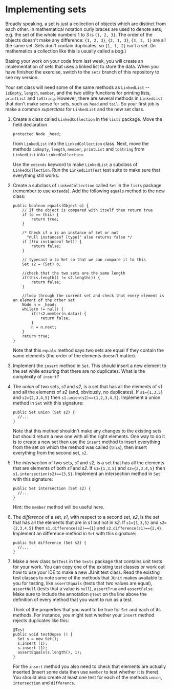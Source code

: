 # Implementing sets

Broadly speaking, a
[set](https://en.wikipedia.org/wiki/Set_(mathematics)) is just a collection
of objects which are distinct from each other. In mathematical
notation curly braces are used to denote sets, e.g. the set of the
whole numbers 1 to 3 is `{1, 2, 3}`. The order of the objects doesn't make
any difference: `{1, 2, 3}`, `{2, 1, 3}`, `{3, 2, 1}` are all the same
set. Sets don't contain duplicates, so `{1, 1, 2}` isn't a set. (In
mathematics a collection like this is usually called a *bag*.)

Basing your work on your code from last week, you will create an implementation
of sets that uses a linked list to store the data. When you have finished the exercise,
switch to the `sets` branch of this repository to see my version.

Your set class will need some of the same methods as `LinkedList` -- `isEmpty`,
`length`, `member`, and the two utility functions for printing lists, `printList`
and `toString`. However, there are several methods in `LinkedList` that don't make sense
for sets, such as `head` and `tail`. So your first job is make a common *superclass* for
`LinkedList` and the new set class.

1. Create a class called `LinkedCollection` in the `lists` package. Move the field declaration

    ```
    protected Node _head;
    ```
    from `LinkedList` into the `LinkedCollection` class. Next, move the methods `isEmpty`, `length`, `member`, `printList` and `toString` from `LinkedList` 
into `LinkedCollection`. 

    Use the `extends` keyword to make `LinkedList` 
a subclass of `LinkedCollection`. Run the `LinkedListTest` test suite to make sure 
that everything still works. 

2. Create a subclass of `LinkedCollection` called `Set` in the `lists` package (remember to 
use `extends`). Add the following `equals` method to the new class:

    ```
    public boolean equals(Object o) {
        // If the object is compared with itself then return true
        if (o == this) {
            return true;
        }
   
        /* Check if o is an instance of Set or not
          "null instanceof [type]" also returns false */
        if (!(o instanceof Set)) {
            return false;
        }
   
        // typecast o to Set so that we can compare it to this
        Set s2 = (Set) o;
   
        //check that the two sets are the same length
        if(this.length() != s2.length()) {
            return false;
        }
   
        //loop through the current set and check that every element is an element of the other set
        Node n = _head;
        while(n != null) {
            if(!s2.member(n.data)) {
                return false;
            }
            n = n.next;
        }
        return true;
    }
    ```
   
   Note that this `equals` method says two sets are equal if they contain the same elements
   (the order of the elements doesn't matter).

3. Implement the `insert` method in `Set`. This should insert a new element to the set
while ensuring that there are no duplicates. What is the complexity of `insert`?

4.  The *union* of two sets, *s1* and *s2*, is a set that has all the elements of *s1* and
all the elements of *s2* (and, obviously, no duplicates). If `s1={1,3,5}` and `s2={2,3,4,5}`
then `s1.union(s2)=={1,2,3,4,5}`. Implement a union method in 
`Set` with this signature:

    ```
    public Set union (Set s2) {
      //...
    }
    ```
    
    Note that this method shouldn't make any changes to the existing sets but should
    return a new one with all the right elements. One way to do it is to create a new
    set then use the `insert` method to insert everything from the set on which the method
    was called (`this`), then insert everything from the second set, `s2`.
    
5. The *intersection* of two sets, *s1* and *s2*, is a set that has all the elements that
are elements of both *s1* and *s2*. If `s1={1,3,5}` and `s2={2,3,4,5}` then 
`s1.intersection(s2)=={3,5}`. Implement an intersection method in `Set` with this 
signature:

    ```
    public Set intersection (Set s2) {
      //...
    }
    ```

    Hint: the `member` method will be useful here.

6. The *difference* of a set, *s1*, with respect to a second set, *s2*, is the set that 
has all the elements that are in *s1* but not in *s2*. If `s1={1,3,5}` and `s2={2,3,4,5}` 
then `s1.difference(s2)=={1}` and `s2.difference(s1)=={2,4}`. Implement an difference method in `Set` with this 
   signature:
   
    ```
    public Set difference (Set s2) {
      //...
    }
    ```

8. Make a new class `SetTest` in the `tests` package that contains unit tests for your
work. You can copy one of the existing test classes or work out how to use your IDE to
make a new JUnit test class. Read the existing test classes to note some of the methods 
that `JUnit` makes available to you for testing, like `assertEquals` (tests that two 
values are equal),
`assertNull` (tests that a value is `null`), `assertTrue` and `assertFalse`. Make sure to 
include the annotation `@Test` on the line above the definition of every method that you 
want to run as a test. 

    Think of the properties that you want to be true for `Set` and each of its methods. For
instance, you might test whether your `insert` method rejects duplicates like this:

    ```
    @Test
    public void testDupes () {
      Set s = new Set();
      s.insert (1);
      s.insert (1);
      assertEquals(s.length(), 1);
    }
   ```
   
   For the `insert` method you also need to check that elements are actually inserted 
   (insert some data then use `member` to test whether it is there). You should also 
   create at least one test for each of the methods `union`, 
   `intersection` and `difference`. 
